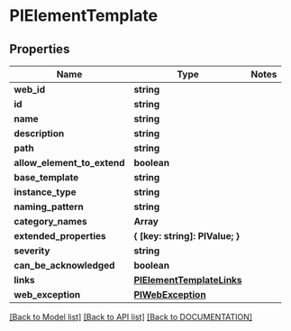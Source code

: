 # PIElementTemplate

## Properties
Name | Type | Notes
------------ | ------------- | -------------
**web_id** | **string**
**id** | **string**
**name** | **string**
**description** | **string**
**path** | **string**
**allow_element_to_extend** | **boolean**
**base_template** | **string**
**instance_type** | **string**
**naming_pattern** | **string**
**category_names** | **Array<string>**
**extended_properties** | **{ [key: string]: PIValue; }**
**severity** | **string**
**can_be_acknowledged** | **boolean**
**links** | **[**PIElementTemplateLinks**](../models/PIElementTemplateLinks.md)**
**web_exception** | **[**PIWebException**](../models/PIWebException.md)**

[[Back to Model list]](../../DOCUMENTATION.md#documentation-for-models) [[Back to API list]](../../DOCUMENTATION.md#documentation-for-api-endpoints) [[Back to DOCUMENTATION]](../../DOCUMENTATION.md)
